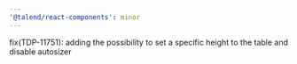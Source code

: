 ```yaml
---
'@talend/react-components': minor
---
```


fix(TDP-11751): adding the possibility to set a specific height to the table and disable autosizer
